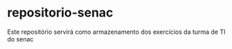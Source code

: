 # repositorio-senac
Este repositório servirá como armazenamento dos exercícios da turma de TI do senac

